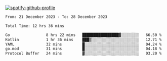 [![spotify-github-profile](https://spotify-github-profile.vercel.app/api/view?uid=313pysyt3uxkjdidtiuvzf7nrnnu&cover_image=true&theme=natemoo-re&show_offline=false&background_color=121212&interchange=false&bar_color=53b14f&bar_color_cover=false)](https://spotify-github-profile.vercel.app/api/view?uid=313pysyt3uxkjdidtiuvzf7nrnnu&redirect=true)

<!--START_SECTION:waka-->

```txt
From: 21 December 2023 - To: 28 December 2023

Total Time: 12 hrs 36 mins

Go                8 hrs 22 mins   ████████████████▓░░░░░░░░   66.50 %
Kotlin            1 hr 36 mins    ███▒░░░░░░░░░░░░░░░░░░░░░   12.71 %
YAML              32 mins         █░░░░░░░░░░░░░░░░░░░░░░░░   04.24 %
go.mod            31 mins         █░░░░░░░░░░░░░░░░░░░░░░░░   04.18 %
Protocol Buffer   24 mins         ▓░░░░░░░░░░░░░░░░░░░░░░░░   03.20 %
```

<!--END_SECTION:waka-->